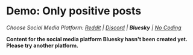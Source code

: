 # Demo: Only positive posts
_Choose Social Media Platform: <a href='../../reddit/ch13_mental_health/05_demo_only_positive_news.html'>Reddit</a> | <a href='../../discord/ch13_mental_health/05_demo_only_positive_news.html'>Discord</a> | __Bluesky__ | <a href='../../nocode/ch13_mental_health/05_demo_only_positive_news.html'>No Coding</a>_

__Content for the social media platform Bluesky hasn't been created yet. Please try another platform.__